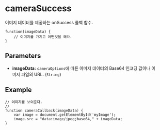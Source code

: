cameraSuccess
=============

이미지 데이터를 제공하는 onSuccess 콜백 함수.

    function(imageData) {
        // 이미지를 가지고 어떤것을 해라.
    }

Parameters
----------

- __imageData:__ `cameraOptions`에 따른 이미지 데이터의 Base64 인코딩 값이나 이미지 파일의 URL. (`String`)

Example
-------

    // 이미지를 보여준다.
    //
    function cameraCallback(imageData) {
        var image = document.getElementById('myImage');
        image.src = "data:image/jpeg;base64," + imageData;
    }
